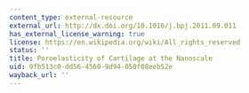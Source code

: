 ```yaml
---
content_type: external-resource
external_url: http://dx.doi.org/10.1016/j.bpj.2011.09.011
has_external_license_warning: true
license: https://en.wikipedia.org/wiki/All_rights_reserved
status: ''
title: Poroelasticity of Cartilage at the Nanoscale
uid: 9fb513c0-dd56-4560-9d94-050f08eeb52e
wayback_url: ''
---
```

